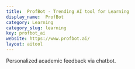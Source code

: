 ```yaml
---
title:  ProfBot - Trending AI tool for Learning
display_name:  ProfBot
category: Learning
category_slug: learning
key: profbot_ai
website: https://www.profbot.ai/
layout: aitool
---
```


Personalized academic feedback via chatbot.
